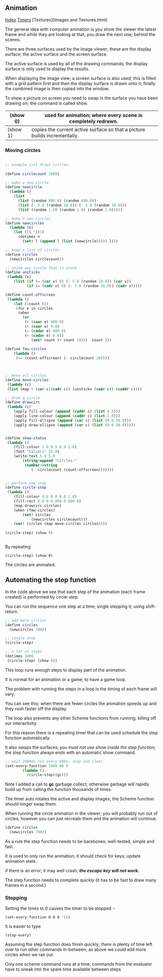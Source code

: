 ## Animation

  [Index](welcome.html)    [Timers](Timers.html) [Textures](Images and Textures.html)

The general idea with computer animation is you show the viewer the latest frame and while they are looking at that, you draw the next one; behind the scenes.

There are three surfaces used by the image viewer; these are the display surface; the active surface and the screen surface. 

The active surface is used by all of the drawing commands; the display surface is only used to display the results.

When displaying the image view; a screen surface is also used; this is filled with a grid pattern first and then the display surface is drawn onto it; finally the combined image is then copied into the window.

 To show a picture on screen you need to swap in the surface you have been drawing on; the command is called show.

| (show 0) | used for animation; where every scene is completely redrawn. |
| -------- | ------------------------------------------------------------ |
| (show 1) | copies the current active surface so that a picture builds incrementally. |

### Moving circles 

```Scheme
  
;; example just draws circles.
 
(define circlecount 1000)

;; make a new circle
(define newcircle
  (lambda ()
    (list
      (list (random 800.0) (random 600.0))
      (list (- 5.0 (random 10.0)) (- 5.0 (random 10.0)))
      (list (random 1.0) (random 1.0) (random 1.0)))))

;; make n new circles
(define newcircles 
  (lambda (n) 
	(let ([l '()])
	  (dotimes n 
		(set! l (append l (list (newcircle))))) l)))

;; keep a list of circles
(define circles 
  (newcircles circlecount))

;; unjam any circle that is stuck	
(define unstickv 
 (lambda (v) 
	(list (if (= (car v) 0) (- 5.0 (random 10.0)) (car v))
		  (if (= (cadr v) 0) (- 5.0 (random 10.0)) (cadr v))))) 

(define count-offscreen
 (lambda ()
	(let ([count 0])
	 (for e in circles 
	  (when 
		(or 
		 (> (caar e) 800.0) 
		 (< (caar e) 0.0)
		 (> (cadar e) 600.0) 
		 (< (cadar e) 0.0))
			(set! count (+ count 1))))  count ))) 
			
(define few-circles
	(lambda ()
	 (>= (count-offscreen) (- circlecount 20))))



;; move all circles
(define move-circles
 (lambda (c)
 (list (map + (car c)(cadr c)) (unstickv (cadr c)) (caddr c))))

;; draw a circle
(define drawcirc
 (lambda (c) 
	(apply fill-colour (append (caddr c) (list 0.5)))
	(apply line-colour (append (caddr c) (list 1.0)))
    (apply fill-ellipse (append (car c) (list 50.0 50.0)))
	(apply draw-ellipse (append (car c) (list 50.0 50.0)))))


(define show-status
 (lambda ()
	(fill-colour 1.0 0.5 0.9 1.0)
	(font "Calibri" 32.0)
	(write-text 5.0 5.0 
		(string-append "Circles:"
		 (number->string
			(- circlecount (count-offscreen)))))))	
			 

;; perform one step
(define circle-step
 (lambda ()
	(fill-colour 0.0 0.0 0.0 1.0)
	(fill-rect 0.0 0.0 800.0 600.0)
	(map drawcirc circles)
	(when (few-circles) 
		(set! circles 
			(newcircles circlecount)))
	(set! circles (map move-circles circles))))
 
(circle-step) (show 0)
 
```

 By repeating 

```
(circle-step) (show 0)
```

The circles are animated.

## Automating the step function

In the code above we see that each step of the animation (each frame created) is performed by circle-step.

You can run the sequence one step at a time; single stepping it; using shift-return.

```Scheme
;; add more circles
(define circles 
  (newcircles 700))

;; single step
(circle-step)

;; a lot of steps
(dotimes 1000 
 (circle-step) (show 0))

```

This loop runs enough steps to display part of the animation.

It is normal for an animation or a game; to have a game loop.

The problem with running the steps in a loop is the timing of each frame will vary.

You can see this; when there are fewer circles the animation speeds up and they rush faster off the display.

The loop also prevents any other Scheme functions from running; killing off our interactivity.

For this reason there is a repeating timer that can be used schedule the step function automatically.

It also swaps the surfaces; *you must not use show inside the step function*; the step function always ends with an automatic show command.  

```Scheme
;; wait 1000ms run every 60ms; swap and clear.
(set-every-function 1000 60 0 
		(lambda ()
		  (circle-step)(gc)))
```

Note I added a call to **gc** garbage collect; otherwise garbage will rapidly build up from calling the function thousands of times.

The timer auto rotates the active and display images;  the Scheme function should longer swap them.

When running the circle animation in the viewer; you will probably run out of circles; however you can just recreate them and the animation will continue.

```Scheme
(define circles 
  (newcircles 700))
```

As  a rule the step function needs to be barebones; well-tested; simple and fast.

It is used to only run the animation; it should check for keys; update animation state.

if there is an error; it may well crash; ***the escape key will not work.***

The step function needs to complete quickly (it has to be fast to draw many frames in a second.)

### Stopping 

Setting the times to 0 causes the timer to be stopped :-

```
(set-every-function 0 0 0 '())
```

It is easier to type

```
(stop-every)
```

Assuming the step function does finish quickly; there is plenty of time left over to run other commands in-between; as above we could add more circles when we ran out.

Only one scheme command runs at a time; commands from the evaluator have to sneak into the spare time available between steps



 

